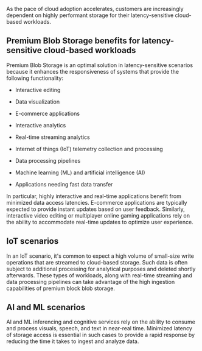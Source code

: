 As the pace of cloud adoption accelerates, customers are increasingly dependent on highly performant storage for their latency-sensitive cloud-based workloads.

## Premium Blob Storage benefits for latency-sensitive cloud-based workloads

Premium Blob Storage is an optimal solution in latency-sensitive scenarios because it enhances the responsiveness of systems that provide the following functionality:

- Interactive editing

- Data visualization

- E-commerce applications

- Interactive analytics

- Real-time streaming analytics

- Internet of things (IoT) telemetry collection and processing

- Data processing pipelines

- Machine learning (ML) and artificial intelligence (AI)

- Applications needing fast data transfer

In particular, highly interactive and real-time applications benefit from minimized data access latencies. E-commerce applications are typically expected to provide instant updates based on user feedback. Similarly, interactive video editing or multiplayer online gaming applications rely on the ability to accommodate real-time updates to optimize user experience.

## IoT scenarios

In an IoT scenario, it's common to expect a high volume of small-size write operations that are streamed to cloud-based storage. Such data is often subject to additional processing for analytical purposes and deleted shortly afterwards. These types of workloads, along with real-time streaming and data processing pipelines can take advantage of the high ingestion capabilities of premium block blob storage.

## AI and ML scenarios

AI and ML inferencing and cognitive services rely on the ability to consume and process visuals, speech, and text in near-real time. Minimized latency of storage access is essential in such cases to provide a rapid response by reducing the time it takes to ingest and analyze data.
